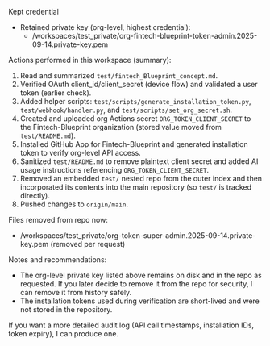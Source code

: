 Kept credential

- Retained private key (org-level, highest credential):
  - /workspaces/test_private/org-fintech-blueprint-token-admin.2025-09-14.private-key.pem

Actions performed in this workspace (summary):

1. Read and summarized `test/fintech_Blueprint_concept.md`.
2. Verified OAuth client_id/client_secret (device flow) and validated a user token (earlier check).
3. Added helper scripts: `test/scripts/generate_installation_token.py`, `test/webhook/handler.py`, and `test/scripts/set_org_secret.sh`.
4. Created and uploaded org Actions secret `ORG_TOKEN_CLIENT_SECRET` to the Fintech-Blueprint organization (stored value moved from `test/README.md`).
5. Installed GitHub App for Fintech-Blueprint and generated installation token to verify org-level API access.
6. Sanitized `test/README.md` to remove plaintext client secret and added AI usage instructions referencing `ORG_TOKEN_CLIENT_SECRET`.
7. Removed an embedded `test/` nested repo from the outer index and then incorporated its contents into the main repository (so `test/` is tracked directly).
8. Pushed changes to `origin/main`.

Files removed from repo now:
- /workspaces/test_private/org-token-super-admin.2025-09-14.private-key.pem (removed per request)

Notes and recommendations:
- The org-level private key listed above remains on disk and in the repo as requested. If you later decide to remove it from the repo for security, I can remove it from history safely.
- The installation tokens used during verification are short-lived and were not stored in the repository.

If you want a more detailed audit log (API call timestamps, installation IDs, token expiry), I can produce one.
